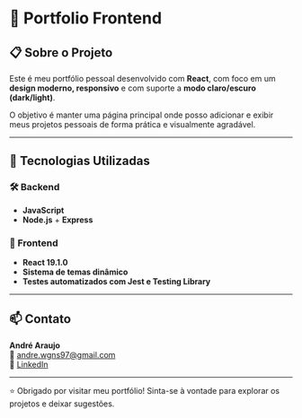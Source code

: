 # 🚀 Portfolio Frontend

## 📋 Sobre o Projeto

Este é meu portfólio pessoal desenvolvido com **React**, com foco em um **design moderno, responsivo** e com suporte a **modo claro/escuro (dark/light)**.

O objetivo é manter uma página principal onde posso adicionar e exibir meus projetos pessoais de forma prática e visualmente agradável.

---

## 🧪 Tecnologias Utilizadas

### 🛠️ Backend

- **JavaScript**
- **Node.js** + **Express**

### 🎨 Frontend

- **React 19.1.0**
- **Sistema de temas dinâmico**
- **Testes automatizados com Jest e Testing Library**

---

## 📫 Contato

**André Araujo**  
📧 [andre.wgns97@gmail.com](mailto:andre.wgns97@gmail.com)  
🔗 [LinkedIn](https://www.linkedin.com/in/andre-araujo-236807227/)

---

⭐ Obrigado por visitar meu portfólio! Sinta-se à vontade para explorar os projetos e deixar sugestões.
